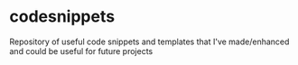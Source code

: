 # codesnippets
Repository of useful code snippets and templates that I've made/enhanced and could be useful for future projects
